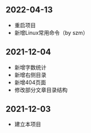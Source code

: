 ## 2022-04-13
+ 重启项目
+ 新增Linux常用命令（by szm）

## 2021-12-04

+ 新增字数统计
+ 新增右侧目录
+ 新增404页面
+ 修改部分文章目录结构



## 2021-12-03 

+ 建立本项目

